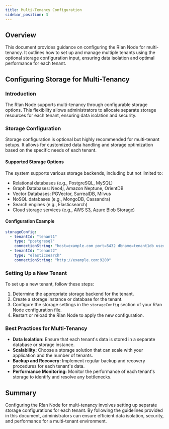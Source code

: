 ```yaml
---
title: Multi-Tenancy Configuration
sidebar_position: 3
---
```


## Overview

This document provides guidance on configuring the R!an Node for multi-tenancy. It outlines how to set up and manage multiple tenants using the optional storage configuration input, ensuring data isolation and optimal performance for each tenant.

## Configuring Storage for Multi-Tenancy

### Introduction

The R!an Node supports multi-tenancy through configurable storage options. This flexibility allows administrators to allocate separate storage resources for each tenant, ensuring data isolation and security.

### Storage Configuration

Storage configuration is optional but highly recommended for multi-tenant setups. It allows for customized data handling and storage optimization based on the specific needs of each tenant.

#### Supported Storage Options

The system supports various storage backends, including but not limited to:

- Relational databases (e.g., PostgreSQL, MySQL)
- Graph Databases: Neo4j, Amazon Neptune, OrientDB
- Vector Databases: PGVector, SurrealDB, Milvus
- NoSQL databases (e.g., MongoDB, Cassandra)
- Search engines (e.g., Elasticsearch)
- Cloud storage services (e.g., AWS S3, Azure Blob Storage)

#### Configuration Example

```yaml
storageConfig:
  - tenantId: "tenant1"
    type: "postgresql"
    connectionString: "host=example.com port=5432 dbname=tenant1db user=tenant1user password=secret"
  - tenantId: "tenant2"
    type: "elasticsearch"
    connectionString: "http://example.com:9200"
```

### Setting Up a New Tenant

To set up a new tenant, follow these steps:

1. Determine the appropriate storage backend for the tenant.
2. Create a storage instance or database for the tenant.
3. Configure the storage settings in the `storageConfig` section of your R!an Node configuration file.
4. Restart or reload the R!an Node to apply the new configuration.

### Best Practices for Multi-Tenancy

- **Data Isolation:** Ensure that each tenant's data is stored in a separate database or storage instance.
- **Scalability:** Choose a storage solution that can scale with your application and the number of tenants.
- **Backup and Recovery:** Implement regular backup and recovery procedures for each tenant's data.
- **Performance Monitoring:** Monitor the performance of each tenant's storage to identify and resolve any bottlenecks.

## Summary

Configuring the R!an Node for multi-tenancy involves setting up separate storage configurations for each tenant. By following the guidelines provided in this document, administrators can ensure efficient data isolation, security, and performance for a multi-tenant environment.
